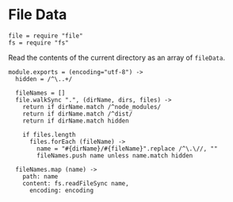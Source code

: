 File Data
=========

    file = require "file"
    fs = require "fs"

Read the contents of the current directory as an array of `fileData`.

    module.exports = (encoding="utf-8") ->
      hidden = /^\..+/

      fileNames = []
      file.walkSync ".", (dirName, dirs, files) ->
        return if dirName.match /^node_modules/
        return if dirName.match /^dist/
        return if dirName.match hidden

        if files.length
          files.forEach (fileName) ->
            name = "#{dirName}/#{fileName}".replace /^\.\//, ""
            fileNames.push name unless name.match hidden

      fileNames.map (name) ->
        path: name
        content: fs.readFileSync name,
          encoding: encoding
